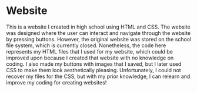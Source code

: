 # Website

This is a website I created in high school using HTML and CSS. The website was designed where the user can interact and navigate through the website by pressing buttons. However, the original website was stored on the school file system, which is currently closed. Nonetheless, the code here represents my HTML files that I used for my website, which could be improved upon because I created that website with no knowledge on coding. I also made my buttons with images that I saved, but I later used CSS to make them look aesthetically pleasing. Unfortunately, I could not recover my files for the CSS, but with my prior knowledge, I can relearn and improve my coding for creating websites! 
